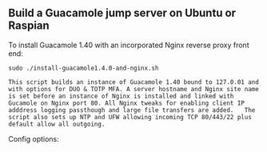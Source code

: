 ## Build a Guacamole jump server on Ubuntu or Raspian ##

To install Guacamole 1.40 with an incorporated Nginx reverse proxy front end:

	sudo ./install-guacamole1.4.0-and-nginx.sh 
	
	This script builds an instance of Guacamole 1.40 bound to 127.0.01 and with options for DUO & TOTP MFA. A server hostname and Nginx site name is set before an instance of Nginx is installed and linked with Gucamole on Nginx port 80. All Nginx tweaks for enabling client IP adddress logging passthough and large file transfers are added.   The script also sets up NTP and UFW allowing incoming TCP 80/443/22 plus default allow all outgoing.
        
Config options:
